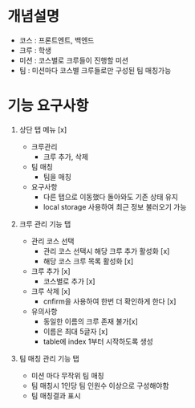 # 개념설명

- 코스 : 프론트엔트, 백엔드
- 크루 : 학생
- 미션 : 코스별로 크루들이 진행할 미션
- 팀 : 미션마다 코스별 크루들로만 구성된 팀 매칭가능

# 기능 요구사항

1. 상단 탭 메뉴 [x]

   - 크루관리
     - 크루 추가, 삭제
   - 팀 매칭
     - 팀을 매칭
   - 요구사항
     - 다른 탭으로 이동했다 돌아와도 기존 상태 유지
     - local storage 사용하여 최근 정보 불러오기 가능

2. 크루 관리 기능 탭

   - 관리 코스 선택
     - 관리 코스 선택시 해당 크루 추가 활성화 [x]
     - 해당 코스 크루 목록 활성화 [x]
   - 크루 추가 [x]
     - 코스별로 추가 [x]
   - 크루 삭제 [x]
     - cnfirm을 사용하여 한번 더 확인하게 한다 [x]
   - 유의사항
     - 동일한 이름의 크루 존재 불가[x]
     - 이름은 최대 5글자 [x]
     - table에 index 1부터 시작하도록 생성

3. 팀 매칭 관리 기능 탭
   - 미션 마다 무작위 팀 매칭
   - 팀 매칭시 1인당 팀 인원수 이상으로 구성해야함
   - 팀 매칭결과 표시
